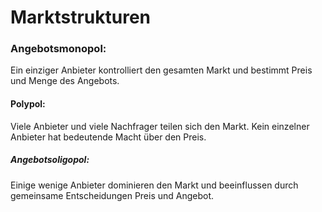 # Marktstrukturen 

### Angebotsmonopol: 
Ein einziger Anbieter kontrolliert den gesamten Markt und bestimmt Preis und Menge des Angebots.

#### Polypol:
Viele Anbieter und viele Nachfrager teilen sich den Markt. Kein einzelner Anbieter hat bedeutende Macht über den Preis.

##### Angebotsoligopol:
Einige wenige Anbieter dominieren den Markt und beeinflussen durch gemeinsame Entscheidungen Preis und Angebot.
